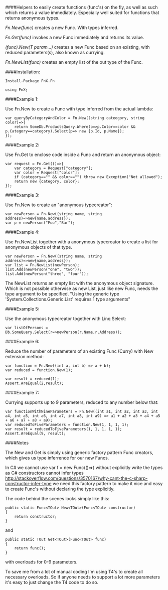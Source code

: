 ####Helpers to easily create functions (func's) on the fly, as well as such which returns a value immediately. Especially well suited for functions that returns anonymous types.

*Fn.New(func)* creates a new Func. With types inferred.

*Fn.Get(func)* invokes a new Func immediately and returns its value.

*(func).New(T param...)* creates a new Func based on an existing, with reduced parameters(s), also known as currying.

*Fn.NewList(func)* creates an empty list of the out type of the Func.

####Installation:

	Install-Package FnX.Fn

	using FnX;


####Example 1:

Use Fn.New to create a Func with type inferred from the actual lambda:

	var queryByCategoryAndColor = Fn.New((string cateogory, string color)=>{
		return SomeDb.ProductsQuery.Where(p=>p.Color==color && p.Category==category).Select(p=> new {p.Id, p.Name});
	});

####Example 2:

Use Fn.Get to enclose code inside a Func and return an anonymous object:

	var request = Fn.Get(()=>{
		var category = Request["category"];
		var color = Request["color"];
		if (category=="" && color=="") throw new Exception("Not allowed");
		return new {category, color};
	});

####Example 3:

Use Fn.New to create an "anonymous typecreator":

	var newPerson = Fn.New((string name, string address)=>new{name,address});
	var p = newPerson("Foo","Bar");

####Example 4:

Use Fn.NewList together with a anonymous typecreator to create a list for anonymous objects of that type.

	var newPerson = Fn.New((string name, string address)=>new{name,address});
    var list = Fn.NewList(newPerson);
    list.Add(newPerson("one", "two"));
    list.Add(newPerson("three", "four"));

The NewList returns an empty list with the anonymous object signature. Which is not possible otherwise as new List, just like new Func, needs the type argument to be specified.
"Using the generic type 'System.Collections.Generic.List<T>' requires 1 type arguments"

####Example 5:

Use the anonymous typecreator together with Linq Select:

	var listOfPersons = Db.SomeQuery.Select(r=>newPerson(r.Name,r.Address));

####Example 6:

Reduce the number of parameters of an existing Func (Curry) with New extension method:

	var function = Fn.New((int a, int b) => a + b);
    var reduced = function.New(1);

    var result = reduced(1);
    Assert.AreEqual(2,result);

####Example 7:

Currying supports up to 9 parameters, reduced to any number below that:

    var functionWithNineParameters = Fn.New((int a1, int a2, int a3, int a4, int a5, int a6, int a7, int a8, int a9) => a1 + a2 + a3 + a4 + a5 + a6 + a7 + a8 + a9);
    var reducedToFiveParameters = function.New(1, 1, 1, 1);
    var result = reducedToFiveParameters(1, 1, 1, 1, 1);
    Assert.AreEqual(9, result);

####Notes

The New and Get is simply using generic factory pattern Func creators, which gives us type inferrence for our new Funcs.

In C# we cannot use var f = new Func(()=>) without explicitly write the types as C# constructors cannot infer types http://stackoverflow.com/questions/3570167/why-cant-the-c-sharp-constructor-infer-type we need this factory pattern to make it nice and easy to create Func's without declaring the type explicitly. 

The code behind the scenes looks simply like this:

	public static Func<TOut> New<TOut>(Func<TOut> constructor)
	{
		return constructor;
	}

and 

    public static TOut Get<TOut>(Func<TOut> func)
    {
        return func();
    }

with overloads for 0-9 parameters.

To save me from a lot of manual coding I'm using T4's to create all necessary overloads. So if anyone needs to support a lot more parameters it's easy to just change the T4 code to do so.